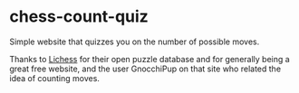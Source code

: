 # chess-count-quiz
Simple website that quizzes you on the number of possible moves.

Thanks to [Lichess](https://lichess.org/) for their open puzzle
database and for generally being a great free website, and the user
GnocchiPup on that site who related the idea of counting moves.

